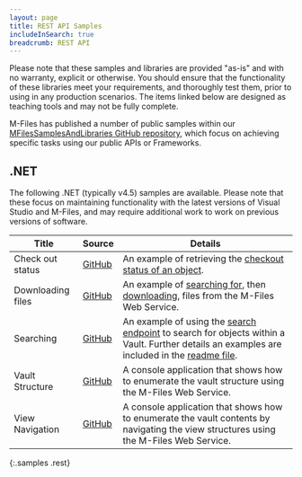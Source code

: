 ```yaml
---
layout: page
title: REST API Samples
includeInSearch: true
breadcrumb: REST API
---
```


<p class="note warning">Please note that these samples and libraries are provided "as-is" and with no warranty, explicit or otherwise. You should ensure that the functionality of these libraries meet your requirements, and thoroughly test them, prior to using in any production scenarios.  The items linked below are designed as teaching tools and may not be fully complete.</p>

M-Files has published a number of public samples within our [MFilesSamplesAndLibraries GitHub repository](https://github.com/M-Files/MFilesSamplesAndLibraries/tree/master/Samples#readme), which focus on achieving specific tasks using our public APIs or Frameworks.

## .NET

The following .NET (typically v4.5) samples are available.  Please note that these focus on maintaining functionality with the latest versions of Visual Studio and M-Files, and may require additional work to work on previous versions of software.

 Title | Source | Details
--- | --- | ---
 Check out status | [GitHub](https://github.com/M-Files/MFilesSamplesAndLibraries/tree/master/Samples/MFWSCheckOutStatus#readme) | An example of retrieving the [checkout status of an object](http://www.m-files.com/mfws/resources/objects/type/objectid/version/checkedout.html).
 Downloading files | [GitHub](https://github.com/M-Files/MFilesSamplesAndLibraries/tree/master/Samples/MFWSDownloading#readme) | An example of [searching for](http://www.m-files.com/mfws/resources/objects.html), then [downloading](http://www.m-files.com/mfws/resources/objects/type/objectid/version/files/file/content.html), files from the M-Files Web Service.
 Searching | [GitHub](https://github.com/M-Files/MFilesSamplesAndLibraries/tree/master/Samples/MFWSSearching#readme) | An example of using the [search endpoint](http://www.m-files.com/mfws/resources/objects.html) to search for objects within a Vault.  Further details an examples are included in the [readme file](https://github.com/M-Files/MFilesSamplesAndLibraries/tree/master/Samples/MFWSSearching).
 Vault Structure | [GitHub](https://github.com/M-Files/MFilesSamplesAndLibraries/tree/master/Samples/MFWSVaultStructure#readme) | A console application that shows how to enumerate the vault structure using the M-Files Web Service.
 View Navigation | [GitHub](https://github.com/M-Files/MFilesSamplesAndLibraries/tree/master/Samples/MFWSViewNavigation#readme) | A console application that shows how to enumerate the vault contents by navigating the view structures using the M-Files Web Service.
{:.samples .rest}

